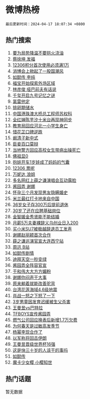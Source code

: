 # 微博热榜

`最后更新时间：2024-04-17 18:07:34 +0800`

## 热门搜索

1. [要为局势降温不要拱火浇油](https://m.weibo.cn/search?containerid=100103type%3D1%26t%3D10%26q%3D%23%E8%A6%81%E4%B8%BA%E5%B1%80%E5%8A%BF%E9%99%8D%E6%B8%A9%E4%B8%8D%E8%A6%81%E6%8B%B1%E7%81%AB%E6%B5%87%E6%B2%B9%23&stream_entry_id=51&isnewpage=1&extparam=seat%3D1%26q%3D%2523%25E8%25A6%2581%25E4%25B8%25BA%25E5%25B1%2580%25E5%258A%25BF%25E9%2599%258D%25E6%25B8%25A9%25E4%25B8%258D%25E8%25A6%2581%25E6%258B%25B1%25E7%2581%25AB%25E6%25B5%2587%25E6%25B2%25B9%2523%26c_type%3D51%26dgr%3D0%26cate%3D10103%26pos%3D0%26filter_type%3Drealtimehot%26stream_entry_id%3D51%26display_time%3D1713348453%26pre_seqid%3D171334845315501663838)
1. [蔡徐坤 发福](https://m.weibo.cn/search?containerid=100103type%3D1%26t%3D10%26q%3D%E8%94%A1%E5%BE%90%E5%9D%A4+%E5%8F%91%E7%A6%8F&stream_entry_id=31&isnewpage=1&extparam=seat%3D1%26q%3D%25E8%2594%25A1%25E5%25BE%2590%25E5%259D%25A4%2520%25E5%258F%2591%25E7%25A6%258F%26c_type%3D31%26band_rank%3D1%26cate%3D5001%26flag%3D1%26filter_type%3Drealtimehot%26stream_entry_id%3D31%26pos%3D0%26realpos%3D1%26dgr%3D0%26lcate%3D5001%26display_time%3D1713348453%26pre_seqid%3D171334845315501663838)
1. [12306积分首次使用必须满1万](https://m.weibo.cn/search?containerid=100103type%3D1%26t%3D10%26q%3D%2312306%E7%A7%AF%E5%88%86%E9%A6%96%E6%AC%A1%E4%BD%BF%E7%94%A8%E5%BF%85%E9%A1%BB%E6%BB%A11%E4%B8%87%23&stream_entry_id=31&isnewpage=1&extparam=seat%3D1%26q%3D%252312306%25E7%25A7%25AF%25E5%2588%2586%25E9%25A6%2596%25E6%25AC%25A1%25E4%25BD%25BF%25E7%2594%25A8%25E5%25BF%2585%25E9%25A1%25BB%25E6%25BB%25A11%25E4%25B8%2587%2523%26c_type%3D31%26band_rank%3D2%26cate%3D5001%26flag%3D2%26filter_type%3Drealtimehot%26stream_entry_id%3D31%26pos%3D1%26realpos%3D2%26dgr%3D0%26lcate%3D5001%26display_time%3D1713348453%26pre_seqid%3D171334845315501663838)
1. [消博会上掀起了一股国潮风](https://m.weibo.cn/search?containerid=100103type%3D1%26t%3D10%26q%3D%23%E6%B6%88%E5%8D%9A%E4%BC%9A%E4%B8%8A%E6%8E%80%E8%B5%B7%E4%BA%86%E4%B8%80%E8%82%A1%E5%9B%BD%E6%BD%AE%E9%A3%8E%23&stream_entry_id=31&isnewpage=1&extparam=seat%3D1%26q%3D%2523%25E6%25B6%2588%25E5%258D%259A%25E4%25BC%259A%25E4%25B8%258A%25E6%258E%2580%25E8%25B5%25B7%25E4%25BA%2586%25E4%25B8%2580%25E8%2582%25A1%25E5%259B%25BD%25E6%25BD%25AE%25E9%25A3%258E%2523%26c_type%3D31%26band_rank%3D3%26cate%3D5001%26flag%3D1%26filter_type%3Drealtimehot%26stream_entry_id%3D31%26pos%3D2%26realpos%3D3%26dgr%3D0%26lcate%3D5001%26display_time%3D1713348453%26pre_seqid%3D171334845315501663838)
1. [如懿传 李纯](https://m.weibo.cn/search?containerid=100103type%3D1%26t%3D10%26q%3D%E5%A6%82%E6%87%BF%E4%BC%A0+%E6%9D%8E%E7%BA%AF&stream_entry_id=31&isnewpage=1&extparam=seat%3D1%26q%3D%25E5%25A6%2582%25E6%2587%25BF%25E4%25BC%25A0%2520%25E6%259D%258E%25E7%25BA%25AF%26c_type%3D31%26band_rank%3D4%26cate%3D5001%26flag%3D2%26filter_type%3Drealtimehot%26stream_entry_id%3D31%26pos%3D3%26realpos%3D4%26dgr%3D0%26lcate%3D5001%26display_time%3D1713348453%26pre_seqid%3D171334845315501663838)
1. [福宝开始探索外场区域](https://m.weibo.cn/search?containerid=100103type%3D1%26t%3D10%26q%3D%23%E7%A6%8F%E5%AE%9D%E5%BC%80%E5%A7%8B%E6%8E%A2%E7%B4%A2%E5%A4%96%E5%9C%BA%E5%8C%BA%E5%9F%9F%23&stream_entry_id=31&isnewpage=1&extparam=seat%3D1%26q%3D%2523%25E7%25A6%258F%25E5%25AE%259D%25E5%25BC%2580%25E5%25A7%258B%25E6%258E%25A2%25E7%25B4%25A2%25E5%25A4%2596%25E5%259C%25BA%25E5%258C%25BA%25E5%259F%259F%2523%26c_type%3D31%26band_rank%3D5%26cate%3D5001%26flag%3D1%26filter_type%3Drealtimehot%26stream_entry_id%3D31%26pos%3D4%26realpos%3D5%26dgr%3D0%26lcate%3D5001%26display_time%3D1713348453%26pre_seqid%3D171334845315501663838)
1. [林彦俊 哑巴前夫有话说](https://m.weibo.cn/search?containerid=100103type%3D1%26t%3D10%26q%3D%E6%9E%97%E5%BD%A6%E4%BF%8A+%E5%93%91%E5%B7%B4%E5%89%8D%E5%A4%AB%E6%9C%89%E8%AF%9D%E8%AF%B4&stream_entry_id=31&isnewpage=1&extparam=seat%3D1%26q%3D%25E6%259E%2597%25E5%25BD%25A6%25E4%25BF%258A%2520%25E5%2593%2591%25E5%25B7%25B4%25E5%2589%258D%25E5%25A4%25AB%25E6%259C%2589%25E8%25AF%259D%25E8%25AF%25B4%26c_type%3D31%26band_rank%3D6%26cate%3D5001%26flag%3D1%26filter_type%3Drealtimehot%26stream_entry_id%3D31%26pos%3D5%26realpos%3D6%26dgr%3D0%26lcate%3D5001%26display_time%3D1713348453%26pre_seqid%3D171334845315501663838)
1. [千玺开启九号记忆之谜](https://m.weibo.cn/search?containerid=100103type%3D1%26t%3D10%26q%3D%23%E5%8D%83%E7%8E%BA%E5%BC%80%E5%90%AF%E4%B9%9D%E5%8F%B7%E8%AE%B0%E5%BF%86%E4%B9%8B%E8%B0%9C%23&stream_entry_id=31&isnewpage=1&extparam=seat%3D1%26q%3D%2523%25E5%258D%2583%25E7%258E%25BA%25E5%25BC%2580%25E5%2590%25AF%25E4%25B9%259D%25E5%258F%25B7%25E8%25AE%25B0%25E5%25BF%2586%25E4%25B9%258B%25E8%25B0%259C%2523%26c_type%3D31%26band_rank%3D7%26adid%3D231219%26cate%3D5001%26is_ad_pos%3D1%26filter_type%3Drealtimehot%26stream_entry_id%3D31%26pos%3D6%26dgr%3D0%26lcate%3D5001%26topic_ad%3D1%26display_time%3D1713348453%26pre_seqid%3D171334845315501663838)
1. [氯雷他定](https://m.weibo.cn/search?containerid=100103type%3D1%26t%3D10%26q%3D%E6%B0%AF%E9%9B%B7%E4%BB%96%E5%AE%9A&stream_entry_id=31&isnewpage=1&extparam=seat%3D1%26q%3D%25E6%25B0%25AF%25E9%259B%25B7%25E4%25BB%2596%25E5%25AE%259A%26c_type%3D31%26band_rank%3D7%26cate%3D5001%26flag%3D2%26filter_type%3Drealtimehot%26stream_entry_id%3D31%26pos%3D7%26realpos%3D7%26dgr%3D0%26lcate%3D5001%26display_time%3D1713348453%26pre_seqid%3D171334845315501663838)
1. [排卵期储水](https://m.weibo.cn/search?containerid=100103type%3D1%26t%3D10%26q%3D%E6%8E%92%E5%8D%B5%E6%9C%9F%E5%82%A8%E6%B0%B4&stream_entry_id=31&isnewpage=1&extparam=seat%3D1%26q%3D%25E6%258E%2592%25E5%258D%25B5%25E6%259C%259F%25E5%2582%25A8%25E6%25B0%25B4%26c_type%3D31%26band_rank%3D8%26cate%3D5001%26flag%3D2%26filter_type%3Drealtimehot%26stream_entry_id%3D31%26pos%3D8%26realpos%3D8%26dgr%3D0%26lcate%3D5001%26display_time%3D1713348453%26pre_seqid%3D171334845315501663838)
1. [中国港珠澳大桥总工程师苏权科](https://m.weibo.cn/search?containerid=100103type%3D1%26t%3D10%26q%3D%23%E4%B8%AD%E5%9B%BD%E6%B8%AF%E7%8F%A0%E6%BE%B3%E5%A4%A7%E6%A1%A5%E6%80%BB%E5%B7%A5%E7%A8%8B%E5%B8%88%E8%8B%8F%E6%9D%83%E7%A7%91%23&stream_entry_id=31&isnewpage=1&extparam=seat%3D1%26q%3D%2523%25E4%25B8%25AD%25E5%259B%25BD%25E6%25B8%25AF%25E7%258F%25A0%25E6%25BE%25B3%25E5%25A4%25A7%25E6%25A1%25A5%25E6%2580%25BB%25E5%25B7%25A5%25E7%25A8%258B%25E5%25B8%2588%25E8%258B%258F%25E6%259D%2583%25E7%25A7%2591%2523%26c_type%3D31%26band_rank%3D9%26cate%3D5001%26flag%3D32768%26filter_type%3Drealtimehot%26stream_entry_id%3D31%26pos%3D9%26realpos%3D9%26dgr%3D0%26lcate%3D5001%26display_time%3D1713348453%26pre_seqid%3D171334845315501663838)
1. [全红婵陈芋汐十米台再现神同步](https://m.weibo.cn/search?containerid=100103type%3D1%26t%3D10%26q%3D%23%E5%85%A8%E7%BA%A2%E5%A9%B5%E9%99%88%E8%8A%8B%E6%B1%90%E5%8D%81%E7%B1%B3%E5%8F%B0%E5%86%8D%E7%8E%B0%E7%A5%9E%E5%90%8C%E6%AD%A5%23&stream_entry_id=31&isnewpage=1&extparam=seat%3D1%26q%3D%2523%25E5%2585%25A8%25E7%25BA%25A2%25E5%25A9%25B5%25E9%2599%2588%25E8%258A%258B%25E6%25B1%2590%25E5%258D%2581%25E7%25B1%25B3%25E5%258F%25B0%25E5%2586%258D%25E7%258E%25B0%25E7%25A5%259E%25E5%2590%258C%25E6%25AD%25A5%2523%26c_type%3D31%26band_rank%3D10%26cate%3D5001%26flag%3D32768%26filter_type%3Drealtimehot%26stream_entry_id%3D31%26pos%3D10%26realpos%3D10%26dgr%3D0%26lcate%3D5001%26display_time%3D1713348453%26pre_seqid%3D171334845315501663838)
1. [教育局回应河北一小学生身亡](https://m.weibo.cn/search?containerid=100103type%3D1%26t%3D10%26q%3D%23%E6%95%99%E8%82%B2%E5%B1%80%E5%9B%9E%E5%BA%94%E6%B2%B3%E5%8C%97%E4%B8%80%E5%B0%8F%E5%AD%A6%E7%94%9F%E8%BA%AB%E4%BA%A1%23&stream_entry_id=31&isnewpage=1&extparam=seat%3D1%26q%3D%2523%25E6%2595%2599%25E8%2582%25B2%25E5%25B1%2580%25E5%259B%259E%25E5%25BA%2594%25E6%25B2%25B3%25E5%258C%2597%25E4%25B8%2580%25E5%25B0%258F%25E5%25AD%25A6%25E7%2594%259F%25E8%25BA%25AB%25E4%25BA%25A1%2523%26c_type%3D31%26band_rank%3D11%26cate%3D5001%26flag%3D1%26filter_type%3Drealtimehot%26stream_entry_id%3D31%26pos%3D11%26realpos%3D11%26dgr%3D0%26lcate%3D5001%26display_time%3D1713348453%26pre_seqid%3D171334845315501663838)
1. [惜花芷口碑逆跌](https://m.weibo.cn/search?containerid=100103type%3D1%26t%3D10%26q%3D%23%E6%83%9C%E8%8A%B1%E8%8A%B7%E5%8F%A3%E7%A2%91%E9%80%86%E8%B7%8C%23&stream_entry_id=31&isnewpage=1&extparam=seat%3D1%26q%3D%2523%25E6%2583%259C%25E8%258A%25B1%25E8%258A%25B7%25E5%258F%25A3%25E7%25A2%2591%25E9%2580%2586%25E8%25B7%258C%2523%26c_type%3D31%26band_rank%3D12%26cate%3D5001%26flag%3D1%26filter_type%3Drealtimehot%26stream_entry_id%3D31%26pos%3D12%26realpos%3D12%26dgr%3D0%26lcate%3D5001%26display_time%3D1713348453%26pre_seqid%3D171334845315501663838)
1. [阚清子新中式](https://m.weibo.cn/search?containerid=100103type%3D1%26t%3D10%26q%3D%23%E9%98%9A%E6%B8%85%E5%AD%90%E6%96%B0%E4%B8%AD%E5%BC%8F%23&stream_entry_id=31&isnewpage=1&extparam=seat%3D1%26q%3D%2523%25E9%2598%259A%25E6%25B8%2585%25E5%25AD%2590%25E6%2596%25B0%25E4%25B8%25AD%25E5%25BC%258F%2523%26c_type%3D31%26band_rank%3D13%26cate%3D5001%26flag%3D1%26filter_type%3Drealtimehot%26stream_entry_id%3D31%26pos%3D13%26realpos%3D13%26dgr%3D0%26lcate%3D5001%26display_time%3D1713348453%26pre_seqid%3D171334845315501663838)
1. [臣妾百口莫辩](https://m.weibo.cn/search?containerid=100103type%3D1%26t%3D10%26q%3D%E8%87%A3%E5%A6%BE%E7%99%BE%E5%8F%A3%E8%8E%AB%E8%BE%A9&stream_entry_id=31&isnewpage=1&extparam=seat%3D1%26q%3D%25E8%2587%25A3%25E5%25A6%25BE%25E7%2599%25BE%25E5%258F%25A3%25E8%258E%25AB%25E8%25BE%25A9%26c_type%3D31%26band_rank%3D14%26cate%3D5001%26flag%3D1%26filter_type%3Drealtimehot%26stream_entry_id%3D31%26pos%3D14%26realpos%3D14%26dgr%3D0%26lcate%3D5001%26display_time%3D1713348453%26pre_seqid%3D171334845315501663838)
1. [当地警方回应高校女生带病出操死亡](https://m.weibo.cn/search?containerid=100103type%3D1%26t%3D10%26q%3D%23%E5%BD%93%E5%9C%B0%E8%AD%A6%E6%96%B9%E5%9B%9E%E5%BA%94%E9%AB%98%E6%A0%A1%E5%A5%B3%E7%94%9F%E5%B8%A6%E7%97%85%E5%87%BA%E6%93%8D%E6%AD%BB%E4%BA%A1%23&stream_entry_id=31&isnewpage=1&extparam=seat%3D1%26q%3D%2523%25E5%25BD%2593%25E5%259C%25B0%25E8%25AD%25A6%25E6%2596%25B9%25E5%259B%259E%25E5%25BA%2594%25E9%25AB%2598%25E6%25A0%25A1%25E5%25A5%25B3%25E7%2594%259F%25E5%25B8%25A6%25E7%2597%2585%25E5%2587%25BA%25E6%2593%258D%25E6%25AD%25BB%25E4%25BA%25A1%2523%26c_type%3D31%26band_rank%3D15%26cate%3D5001%26flag%3D0%26filter_type%3Drealtimehot%26stream_entry_id%3D31%26pos%3D15%26realpos%3D15%26dgr%3D0%26lcate%3D5001%26display_time%3D1713348453%26pre_seqid%3D171334845315501663838)
1. [佛祖显0](https://m.weibo.cn/search?containerid=100103type%3D1%26t%3D10%26q%3D%23%E4%BD%9B%E7%A5%96%E6%98%BE0%23&stream_entry_id=31&isnewpage=1&extparam=seat%3D1%26q%3D%2523%25E4%25BD%259B%25E7%25A5%2596%25E6%2598%25BE0%2523%26c_type%3D31%26band_rank%3D16%26cate%3D5001%26flag%3D0%26filter_type%3Drealtimehot%26stream_entry_id%3D31%26pos%3D16%26realpos%3D16%26dgr%3D0%26lcate%3D5001%26display_time%3D1713348453%26pre_seqid%3D171334845315501663838)
1. [抱娃开车1岁娃成了妈妈的气囊](https://m.weibo.cn/search?containerid=100103type%3D1%26t%3D10%26q%3D%23%E6%8A%B1%E5%A8%83%E5%BC%80%E8%BD%A61%E5%B2%81%E5%A8%83%E6%88%90%E4%BA%86%E5%A6%88%E5%A6%88%E7%9A%84%E6%B0%94%E5%9B%8A%23&stream_entry_id=31&isnewpage=1&extparam=seat%3D1%26q%3D%2523%25E6%258A%25B1%25E5%25A8%2583%25E5%25BC%2580%25E8%25BD%25A61%25E5%25B2%2581%25E5%25A8%2583%25E6%2588%2590%25E4%25BA%2586%25E5%25A6%2588%25E5%25A6%2588%25E7%259A%2584%25E6%25B0%2594%25E5%259B%258A%2523%26c_type%3D31%26band_rank%3D17%26cate%3D5001%26flag%3D0%26filter_type%3Drealtimehot%26stream_entry_id%3D31%26pos%3D17%26realpos%3D17%26dgr%3D0%26lcate%3D5001%26display_time%3D1713348453%26pre_seqid%3D171334845315501663838)
1. [12306 票呢](https://m.weibo.cn/search?containerid=100103type%3D1%26t%3D10%26q%3D12306+%E7%A5%A8%E5%91%A2&stream_entry_id=31&isnewpage=1&extparam=seat%3D1%26q%3D12306%2520%25E7%25A5%25A8%25E5%2591%25A2%26c_type%3D31%26band_rank%3D18%26cate%3D5001%26flag%3D0%26filter_type%3Drealtimehot%26stream_entry_id%3D31%26pos%3D18%26realpos%3D18%26dgr%3D0%26lcate%3D5001%26display_time%3D1713348453%26pre_seqid%3D171334845315501663838)
1. [万妮达 浪姐](https://m.weibo.cn/search?containerid=100103type%3D1%26t%3D10%26q%3D%E4%B8%87%E5%A6%AE%E8%BE%BE+%E6%B5%AA%E5%A7%90&stream_entry_id=31&isnewpage=1&extparam=seat%3D1%26q%3D%25E4%25B8%2587%25E5%25A6%25AE%25E8%25BE%25BE%2520%25E6%25B5%25AA%25E5%25A7%2590%26c_type%3D31%26band_rank%3D19%26cate%3D5001%26flag%3D1%26filter_type%3Drealtimehot%26stream_entry_id%3D31%26pos%3D19%26realpos%3D19%26dgr%3D0%26lcate%3D5001%26display_time%3D1713348453%26pre_seqid%3D171334845315501663838)
1. [多名网红上薛之谦演唱会互动露脸](https://m.weibo.cn/search?containerid=100103type%3D1%26t%3D10%26q%3D%23%E5%A4%9A%E5%90%8D%E7%BD%91%E7%BA%A2%E4%B8%8A%E8%96%9B%E4%B9%8B%E8%B0%A6%E6%BC%94%E5%94%B1%E4%BC%9A%E4%BA%92%E5%8A%A8%E9%9C%B2%E8%84%B8%23&stream_entry_id=31&isnewpage=1&extparam=seat%3D1%26q%3D%2523%25E5%25A4%259A%25E5%2590%258D%25E7%25BD%2591%25E7%25BA%25A2%25E4%25B8%258A%25E8%2596%259B%25E4%25B9%258B%25E8%25B0%25A6%25E6%25BC%2594%25E5%2594%25B1%25E4%25BC%259A%25E4%25BA%2592%25E5%258A%25A8%25E9%259C%25B2%25E8%2584%25B8%2523%26c_type%3D31%26band_rank%3D20%26cate%3D5001%26flag%3D0%26filter_type%3Drealtimehot%26stream_entry_id%3D31%26pos%3D20%26realpos%3D20%26dgr%3D0%26lcate%3D5001%26display_time%3D1713348453%26pre_seqid%3D171334845315501663838)
1. [酱园弄 谢娜](https://m.weibo.cn/search?containerid=100103type%3D1%26t%3D10%26q%3D%E9%85%B1%E5%9B%AD%E5%BC%84+%E8%B0%A2%E5%A8%9C&stream_entry_id=31&isnewpage=1&extparam=seat%3D1%26q%3D%25E9%2585%25B1%25E5%259B%25AD%25E5%25BC%2584%2520%25E8%25B0%25A2%25E5%25A8%259C%26c_type%3D31%26band_rank%3D21%26cate%3D5001%26flag%3D2%26filter_type%3Drealtimehot%26stream_entry_id%3D31%26pos%3D21%26realpos%3D21%26dgr%3D0%26lcate%3D5001%26display_time%3D1713348453%26pre_seqid%3D171334845315501663838)
1. [怀孕三个月发现男友隐瞒婚史](https://m.weibo.cn/search?containerid=100103type%3D1%26t%3D10%26q%3D%23%E6%80%80%E5%AD%95%E4%B8%89%E4%B8%AA%E6%9C%88%E5%8F%91%E7%8E%B0%E7%94%B7%E5%8F%8B%E9%9A%90%E7%9E%92%E5%A9%9A%E5%8F%B2%23&stream_entry_id=31&isnewpage=1&extparam=seat%3D1%26q%3D%2523%25E6%2580%2580%25E5%25AD%2595%25E4%25B8%2589%25E4%25B8%25AA%25E6%259C%2588%25E5%258F%2591%25E7%258E%25B0%25E7%2594%25B7%25E5%258F%258B%25E9%259A%2590%25E7%259E%2592%25E5%25A9%259A%25E5%258F%25B2%2523%26c_type%3D31%26band_rank%3D22%26cate%3D5001%26flag%3D0%26filter_type%3Drealtimehot%26stream_entry_id%3D31%26pos%3D22%26realpos%3D22%26dgr%3D0%26lcate%3D5001%26display_time%3D1713348453%26pre_seqid%3D171334845315501663838)
1. [米兰最红打卡地来自中国](https://m.weibo.cn/search?containerid=100103type%3D1%26t%3D10%26q%3D%23%E7%B1%B3%E5%85%B0%E6%9C%80%E7%BA%A2%E6%89%93%E5%8D%A1%E5%9C%B0%E6%9D%A5%E8%87%AA%E4%B8%AD%E5%9B%BD%23&stream_entry_id=31&isnewpage=1&extparam=seat%3D1%26q%3D%2523%25E7%25B1%25B3%25E5%2585%25B0%25E6%259C%2580%25E7%25BA%25A2%25E6%2589%2593%25E5%258D%25A1%25E5%259C%25B0%25E6%259D%25A5%25E8%2587%25AA%25E4%25B8%25AD%25E5%259B%25BD%2523%26c_type%3D31%26band_rank%3D23%26adid%3D231086%26cate%3D5001%26flag%3D0%26filter_type%3Drealtimehot%26stream_entry_id%3D31%26pos%3D23%26realpos%3D23%26dgr%3D0%26lcate%3D5001%26display_time%3D1713348453%26pre_seqid%3D171334845315501663838)
1. [36岁女子存300万后提前退休](https://m.weibo.cn/search?containerid=100103type%3D1%26t%3D10%26q%3D%2336%E5%B2%81%E5%A5%B3%E5%AD%90%E5%AD%98300%E4%B8%87%E5%90%8E%E6%8F%90%E5%89%8D%E9%80%80%E4%BC%91%23&stream_entry_id=31&isnewpage=1&extparam=seat%3D1%26q%3D%252336%25E5%25B2%2581%25E5%25A5%25B3%25E5%25AD%2590%25E5%25AD%2598300%25E4%25B8%2587%25E5%2590%258E%25E6%258F%2590%25E5%2589%258D%25E9%2580%2580%25E4%25BC%2591%2523%26c_type%3D31%26band_rank%3D24%26cate%3D5001%26flag%3D0%26filter_type%3Drealtimehot%26stream_entry_id%3D31%26pos%3D24%26realpos%3D24%26dgr%3D0%26lcate%3D5001%26display_time%3D1713348453%26pre_seqid%3D171334845315501663838)
1. [30岁了还在应聘基础岗位](https://m.weibo.cn/search?containerid=100103type%3D1%26t%3D10%26q%3D%2330%E5%B2%81%E4%BA%86%E8%BF%98%E5%9C%A8%E5%BA%94%E8%81%98%E5%9F%BA%E7%A1%80%E5%B2%97%E4%BD%8D%23&stream_entry_id=31&isnewpage=1&extparam=seat%3D1%26q%3D%252330%25E5%25B2%2581%25E4%25BA%2586%25E8%25BF%2598%25E5%259C%25A8%25E5%25BA%2594%25E8%2581%2598%25E5%259F%25BA%25E7%25A1%2580%25E5%25B2%2597%25E4%25BD%258D%2523%26c_type%3D31%26band_rank%3D25%26cate%3D5001%26flag%3D0%26filter_type%3Drealtimehot%26stream_entry_id%3D31%26pos%3D25%26realpos%3D25%26dgr%3D0%26lcate%3D5001%26display_time%3D1713348453%26pre_seqid%3D171334845315501663838)
1. [金智媛金秀贤能不能结婚](https://m.weibo.cn/search?containerid=100103type%3D1%26t%3D10%26q%3D%E9%87%91%E6%99%BA%E5%AA%9B%E9%87%91%E7%A7%80%E8%B4%A4%E8%83%BD%E4%B8%8D%E8%83%BD%E7%BB%93%E5%A9%9A&stream_entry_id=31&isnewpage=1&extparam=seat%3D1%26q%3D%25E9%2587%2591%25E6%2599%25BA%25E5%25AA%259B%25E9%2587%2591%25E7%25A7%2580%25E8%25B4%25A4%25E8%2583%25BD%25E4%25B8%258D%25E8%2583%25BD%25E7%25BB%2593%25E5%25A9%259A%26c_type%3D31%26band_rank%3D26%26cate%3D5001%26flag%3D1%26filter_type%3Drealtimehot%26stream_entry_id%3D31%26pos%3D26%26realpos%3D26%26dgr%3D0%26lcate%3D5001%26display_time%3D1713348453%26pre_seqid%3D171334845315501663838)
1. [月薪5万夫妻裸辞义乌创业日入200](https://m.weibo.cn/search?containerid=100103type%3D1%26t%3D10%26q%3D%23%E6%9C%88%E8%96%AA5%E4%B8%87%E5%A4%AB%E5%A6%BB%E8%A3%B8%E8%BE%9E%E4%B9%89%E4%B9%8C%E5%88%9B%E4%B8%9A%E6%97%A5%E5%85%A5200%23&stream_entry_id=31&isnewpage=1&extparam=seat%3D1%26q%3D%2523%25E6%259C%2588%25E8%2596%25AA5%25E4%25B8%2587%25E5%25A4%25AB%25E5%25A6%25BB%25E8%25A3%25B8%25E8%25BE%259E%25E4%25B9%2589%25E4%25B9%258C%25E5%2588%259B%25E4%25B8%259A%25E6%2597%25A5%25E5%2585%25A5200%2523%26c_type%3D31%26band_rank%3D27%26cate%3D5001%26flag%3D32768%26filter_type%3Drealtimehot%26stream_entry_id%3D31%26pos%3D27%26realpos%3D27%26dgr%3D0%26lcate%3D5001%26display_time%3D1713348453%26pre_seqid%3D171334845315501663838)
1. [买小米SU7被极越辞退员工发声](https://m.weibo.cn/search?containerid=100103type%3D1%26t%3D10%26q%3D%23%E4%B9%B0%E5%B0%8F%E7%B1%B3SU7%E8%A2%AB%E6%9E%81%E8%B6%8A%E8%BE%9E%E9%80%80%E5%91%98%E5%B7%A5%E5%8F%91%E5%A3%B0%23&stream_entry_id=31&isnewpage=1&extparam=seat%3D1%26q%3D%2523%25E4%25B9%25B0%25E5%25B0%258F%25E7%25B1%25B3SU7%25E8%25A2%25AB%25E6%259E%2581%25E8%25B6%258A%25E8%25BE%259E%25E9%2580%2580%25E5%2591%2598%25E5%25B7%25A5%25E5%258F%2591%25E5%25A3%25B0%2523%26c_type%3D31%26band_rank%3D28%26cate%3D5001%26flag%3D0%26filter_type%3Drealtimehot%26stream_entry_id%3D31%26pos%3D28%26realpos%3D28%26dgr%3D0%26lcate%3D5001%26display_time%3D1713348453%26pre_seqid%3D171334845315501663838)
1. [谢娜赵丽颖首次合作](https://m.weibo.cn/search?containerid=100103type%3D1%26t%3D10%26q%3D%23%E8%B0%A2%E5%A8%9C%E8%B5%B5%E4%B8%BD%E9%A2%96%E9%A6%96%E6%AC%A1%E5%90%88%E4%BD%9C%23&stream_entry_id=31&isnewpage=1&extparam=seat%3D1%26q%3D%2523%25E8%25B0%25A2%25E5%25A8%259C%25E8%25B5%25B5%25E4%25B8%25BD%25E9%25A2%2596%25E9%25A6%2596%25E6%25AC%25A1%25E5%2590%2588%25E4%25BD%259C%2523%26c_type%3D31%26band_rank%3D29%26cate%3D5001%26flag%3D0%26filter_type%3Drealtimehot%26stream_entry_id%3D31%26pos%3D29%26realpos%3D29%26dgr%3D0%26lcate%3D5001%26display_time%3D1713348453%26pre_seqid%3D171334845315501663838)
1. [薛之谦巡演官宣大连西宁站](https://m.weibo.cn/search?containerid=100103type%3D1%26t%3D10%26q%3D%23%E8%96%9B%E4%B9%8B%E8%B0%A6%E5%B7%A1%E6%BC%94%E5%AE%98%E5%AE%A3%E5%A4%A7%E8%BF%9E%E8%A5%BF%E5%AE%81%E7%AB%99%23&stream_entry_id=31&isnewpage=1&extparam=seat%3D1%26q%3D%2523%25E8%2596%259B%25E4%25B9%258B%25E8%25B0%25A6%25E5%25B7%25A1%25E6%25BC%2594%25E5%25AE%2598%25E5%25AE%25A3%25E5%25A4%25A7%25E8%25BF%259E%25E8%25A5%25BF%25E5%25AE%2581%25E7%25AB%2599%2523%26c_type%3D31%26band_rank%3D30%26cate%3D5001%26flag%3D1%26filter_type%3Drealtimehot%26stream_entry_id%3D31%26pos%3D30%26realpos%3D30%26dgr%3D0%26lcate%3D5001%26display_time%3D1713348453%26pre_seqid%3D171334845315501663838)
1. [周迅 B站](https://m.weibo.cn/search?containerid=100103type%3D1%26t%3D10%26q%3D%E5%91%A8%E8%BF%85+B%E7%AB%99&stream_entry_id=31&isnewpage=1&extparam=seat%3D1%26q%3D%25E5%2591%25A8%25E8%25BF%2585%2520B%25E7%25AB%2599%26c_type%3D31%26band_rank%3D31%26cate%3D5001%26flag%3D0%26filter_type%3Drealtimehot%26stream_entry_id%3D31%26pos%3D31%26realpos%3D31%26dgr%3D0%26lcate%3D5001%26display_time%3D1713348453%26pre_seqid%3D171334845315501663838)
1. [如懿传剧情](https://m.weibo.cn/search?containerid=100103type%3D1%26t%3D10%26q%3D%E5%A6%82%E6%87%BF%E4%BC%A0%E5%89%A7%E6%83%85&stream_entry_id=31&isnewpage=1&extparam=seat%3D1%26q%3D%25E5%25A6%2582%25E6%2587%25BF%25E4%25BC%25A0%25E5%2589%25A7%25E6%2583%2585%26c_type%3D31%26band_rank%3D32%26cate%3D5001%26flag%3D1%26filter_type%3Drealtimehot%26stream_entry_id%3D31%26pos%3D32%26realpos%3D32%26dgr%3D0%26lcate%3D5001%26display_time%3D1713348453%26pre_seqid%3D171334845315501663838)
1. [迪拜天空一秒变绿](https://m.weibo.cn/search?containerid=100103type%3D1%26t%3D10%26q%3D%23%E8%BF%AA%E6%8B%9C%E5%A4%A9%E7%A9%BA%E4%B8%80%E7%A7%92%E5%8F%98%E7%BB%BF%23&stream_entry_id=31&isnewpage=1&extparam=seat%3D1%26q%3D%2523%25E8%25BF%25AA%25E6%258B%259C%25E5%25A4%25A9%25E7%25A9%25BA%25E4%25B8%2580%25E7%25A7%2592%25E5%258F%2598%25E7%25BB%25BF%2523%26c_type%3D31%26band_rank%3D33%26cate%3D5001%26flag%3D1%26filter_type%3Drealtimehot%26stream_entry_id%3D31%26pos%3D33%26realpos%3D33%26dgr%3D0%26lcate%3D5001%26display_time%3D1713348453%26pre_seqid%3D171334845315501663838)
1. [酱园弄全阵容官宣](https://m.weibo.cn/search?containerid=100103type%3D1%26t%3D10%26q%3D%23%E9%85%B1%E5%9B%AD%E5%BC%84%E5%85%A8%E9%98%B5%E5%AE%B9%E5%AE%98%E5%AE%A3%23&stream_entry_id=31&isnewpage=1&extparam=seat%3D1%26q%3D%2523%25E9%2585%25B1%25E5%259B%25AD%25E5%25BC%2584%25E5%2585%25A8%25E9%2598%25B5%25E5%25AE%25B9%25E5%25AE%2598%25E5%25AE%25A3%2523%26c_type%3D31%26band_rank%3D34%26cate%3D5001%26flag%3D0%26filter_type%3Drealtimehot%26stream_entry_id%3D31%26pos%3D34%26realpos%3D34%26dgr%3D0%26lcate%3D5001%26display_time%3D1713348453%26pre_seqid%3D171334845315501663838)
1. [于和伟大大方方媚粉](https://m.weibo.cn/search?containerid=100103type%3D1%26t%3D10%26q%3D%E4%BA%8E%E5%92%8C%E4%BC%9F%E5%A4%A7%E5%A4%A7%E6%96%B9%E6%96%B9%E5%AA%9A%E7%B2%89&stream_entry_id=31&isnewpage=1&extparam=seat%3D1%26q%3D%25E4%25BA%258E%25E5%2592%258C%25E4%25BC%259F%25E5%25A4%25A7%25E5%25A4%25A7%25E6%2596%25B9%25E6%2596%25B9%25E5%25AA%259A%25E7%25B2%2589%26c_type%3D31%26band_rank%3D35%26cate%3D5001%26flag%3D1%26filter_type%3Drealtimehot%26stream_entry_id%3D31%26pos%3D35%26realpos%3D35%26dgr%3D0%26lcate%3D5001%26display_time%3D1713348453%26pre_seqid%3D171334845315501663838)
1. [谢娜你闷声干大事](https://m.weibo.cn/search?containerid=100103type%3D1%26t%3D10%26q%3D%23%E8%B0%A2%E5%A8%9C%E4%BD%A0%E9%97%B7%E5%A3%B0%E5%B9%B2%E5%A4%A7%E4%BA%8B%23&stream_entry_id=31&isnewpage=1&extparam=seat%3D1%26q%3D%2523%25E8%25B0%25A2%25E5%25A8%259C%25E4%25BD%25A0%25E9%2597%25B7%25E5%25A3%25B0%25E5%25B9%25B2%25E5%25A4%25A7%25E4%25BA%258B%2523%26c_type%3D31%26band_rank%3D36%26cate%3D5001%26flag%3D0%26filter_type%3Drealtimehot%26stream_entry_id%3D31%26pos%3D36%26realpos%3D36%26dgr%3D0%26lcate%3D5001%26display_time%3D1713348453%26pre_seqid%3D171334845315501663838)
1. [原来躺着就能改善驼背](https://m.weibo.cn/search?containerid=100103type%3D1%26t%3D10%26q%3D%23%E5%8E%9F%E6%9D%A5%E8%BA%BA%E7%9D%80%E5%B0%B1%E8%83%BD%E6%94%B9%E5%96%84%E9%A9%BC%E8%83%8C%23&stream_entry_id=31&isnewpage=1&extparam=seat%3D1%26q%3D%2523%25E5%258E%259F%25E6%259D%25A5%25E8%25BA%25BA%25E7%259D%2580%25E5%25B0%25B1%25E8%2583%25BD%25E6%2594%25B9%25E5%2596%2584%25E9%25A9%25BC%25E8%2583%258C%2523%26c_type%3D31%26band_rank%3D37%26cate%3D5001%26flag%3D1%26filter_type%3Drealtimehot%26stream_entry_id%3D31%26pos%3D37%26realpos%3D37%26dgr%3D0%26lcate%3D5001%26display_time%3D1713348453%26pre_seqid%3D171334845315501663838)
1. [台湾花莲海域4.6级地震](https://m.weibo.cn/search?containerid=100103type%3D1%26t%3D10%26q%3D%E5%8F%B0%E6%B9%BE%E8%8A%B1%E8%8E%B2%E6%B5%B7%E5%9F%9F4.6%E7%BA%A7%E5%9C%B0%E9%9C%87&stream_entry_id=31&isnewpage=1&extparam=seat%3D1%26q%3D%25E5%258F%25B0%25E6%25B9%25BE%25E8%258A%25B1%25E8%258E%25B2%25E6%25B5%25B7%25E5%259F%259F4.6%25E7%25BA%25A7%25E5%259C%25B0%25E9%259C%2587%26c_type%3D31%26band_rank%3D38%26cate%3D5001%26flag%3D1%26filter_type%3Drealtimehot%26stream_entry_id%3D31%26pos%3D38%26realpos%3D38%26dgr%3D0%26lcate%3D5001%26display_time%3D1713348453%26pre_seqid%3D171334845315501663838)
1. [肖战一怒之下怒了一下](https://m.weibo.cn/search?containerid=100103type%3D1%26t%3D10%26q%3D%23%E8%82%96%E6%88%98%E4%B8%80%E6%80%92%E4%B9%8B%E4%B8%8B%E6%80%92%E4%BA%86%E4%B8%80%E4%B8%8B%23&stream_entry_id=31&isnewpage=1&extparam=seat%3D1%26q%3D%2523%25E8%2582%2596%25E6%2588%2598%25E4%25B8%2580%25E6%2580%2592%25E4%25B9%258B%25E4%25B8%258B%25E6%2580%2592%25E4%25BA%2586%25E4%25B8%2580%25E4%25B8%258B%2523%26c_type%3D31%26band_rank%3D39%26cate%3D5001%26flag%3D0%26filter_type%3Drealtimehot%26stream_entry_id%3D31%26pos%3D39%26realpos%3D39%26dgr%3D0%26lcate%3D5001%26display_time%3D1713348453%26pre_seqid%3D171334845315501663838)
1. [3岁男童因发育迟缓被生父杀害](https://m.weibo.cn/search?containerid=100103type%3D1%26t%3D10%26q%3D%233%E5%B2%81%E7%94%B7%E7%AB%A5%E5%9B%A0%E5%8F%91%E8%82%B2%E8%BF%9F%E7%BC%93%E8%A2%AB%E7%94%9F%E7%88%B6%E6%9D%80%E5%AE%B3%23&stream_entry_id=31&isnewpage=1&extparam=seat%3D1%26q%3D%25233%25E5%25B2%2581%25E7%2594%25B7%25E7%25AB%25A5%25E5%259B%25A0%25E5%258F%2591%25E8%2582%25B2%25E8%25BF%259F%25E7%25BC%2593%25E8%25A2%25AB%25E7%2594%259F%25E7%2588%25B6%25E6%259D%2580%25E5%25AE%25B3%2523%26c_type%3D31%26band_rank%3D40%26cate%3D5001%26flag%3D1%26filter_type%3Drealtimehot%26stream_entry_id%3D31%26pos%3D40%26realpos%3D40%26dgr%3D0%26lcate%3D5001%26display_time%3D1713348453%26pre_seqid%3D171334845315501663838)
1. [王曼昱vs巴特拉](https://m.weibo.cn/search?containerid=100103type%3D1%26t%3D10%26q%3D%E7%8E%8B%E6%9B%BC%E6%98%B1vs%E5%B7%B4%E7%89%B9%E6%8B%89&stream_entry_id=31&isnewpage=1&extparam=seat%3D1%26q%3D%25E7%258E%258B%25E6%259B%25BC%25E6%2598%25B1vs%25E5%25B7%25B4%25E7%2589%25B9%25E6%258B%2589%26c_type%3D31%26band_rank%3D41%26cate%3D5001%26flag%3D1%26filter_type%3Drealtimehot%26stream_entry_id%3D31%26pos%3D41%26realpos%3D41%26dgr%3D0%26lcate%3D5001%26display_time%3D1713348453%26pre_seqid%3D171334845315501663838)
1. [TFBOYS宣传酱园弄](https://m.weibo.cn/search?containerid=100103type%3D1%26t%3D10%26q%3D%23TFBOYS%E5%AE%A3%E4%BC%A0%E9%85%B1%E5%9B%AD%E5%BC%84%23&stream_entry_id=31&isnewpage=1&extparam=seat%3D1%26q%3D%2523TFBOYS%25E5%25AE%25A3%25E4%25BC%25A0%25E9%2585%25B1%25E5%259B%25AD%25E5%25BC%2584%2523%26c_type%3D31%26band_rank%3D42%26cate%3D5001%26flag%3D0%26filter_type%3Drealtimehot%26stream_entry_id%3D31%26pos%3D42%26realpos%3D42%26dgr%3D0%26lcate%3D5001%26display_time%3D1713348453%26pre_seqid%3D171334845315501663838)
1. [燃气公司回应换表后新增1.7万欠费](https://m.weibo.cn/search?containerid=100103type%3D1%26t%3D10%26q%3D%23%E7%87%83%E6%B0%94%E5%85%AC%E5%8F%B8%E5%9B%9E%E5%BA%94%E6%8D%A2%E8%A1%A8%E5%90%8E%E6%96%B0%E5%A2%9E1.7%E4%B8%87%E6%AC%A0%E8%B4%B9%23&stream_entry_id=31&isnewpage=1&extparam=seat%3D1%26q%3D%2523%25E7%2587%2583%25E6%25B0%2594%25E5%2585%25AC%25E5%258F%25B8%25E5%259B%259E%25E5%25BA%2594%25E6%258D%25A2%25E8%25A1%25A8%25E5%2590%258E%25E6%2596%25B0%25E5%25A2%259E1.7%25E4%25B8%2587%25E6%25AC%25A0%25E8%25B4%25B9%2523%26c_type%3D31%26band_rank%3D43%26cate%3D5001%26flag%3D1%26filter_type%3Drealtimehot%26stream_entry_id%3D31%26pos%3D43%26realpos%3D43%26dgr%3D0%26lcate%3D5001%26display_time%3D1713348453%26pre_seqid%3D171334845315501663838)
1. [为何春天是过敏高发季节](https://m.weibo.cn/search?containerid=100103type%3D1%26t%3D10%26q%3D%23%E4%B8%BA%E4%BD%95%E6%98%A5%E5%A4%A9%E6%98%AF%E8%BF%87%E6%95%8F%E9%AB%98%E5%8F%91%E5%AD%A3%E8%8A%82%23&stream_entry_id=31&isnewpage=1&extparam=seat%3D1%26q%3D%2523%25E4%25B8%25BA%25E4%25BD%2595%25E6%2598%25A5%25E5%25A4%25A9%25E6%2598%25AF%25E8%25BF%2587%25E6%2595%258F%25E9%25AB%2598%25E5%258F%2591%25E5%25AD%25A3%25E8%258A%2582%2523%26c_type%3D31%26band_rank%3D44%26cate%3D5001%26flag%3D1%26filter_type%3Drealtimehot%26stream_entry_id%3D31%26pos%3D44%26realpos%3D44%26dgr%3D0%26lcate%3D5001%26display_time%3D1713348453%26pre_seqid%3D171334845315501663838)
1. [杨幂李现合作了](https://m.weibo.cn/search?containerid=100103type%3D1%26t%3D10%26q%3D%23%E6%9D%A8%E5%B9%82%E6%9D%8E%E7%8E%B0%E5%90%88%E4%BD%9C%E4%BA%86%23&stream_entry_id=31&isnewpage=1&extparam=seat%3D1%26q%3D%2523%25E6%259D%25A8%25E5%25B9%2582%25E6%259D%258E%25E7%258E%25B0%25E5%2590%2588%25E4%25BD%259C%25E4%25BA%2586%2523%26c_type%3D31%26band_rank%3D45%26cate%3D5001%26flag%3D0%26filter_type%3Drealtimehot%26stream_entry_id%3D31%26pos%3D45%26realpos%3D45%26dgr%3D0%26lcate%3D5001%26display_time%3D1713348453%26pre_seqid%3D171334845315501663838)
1. [以军称将回击伊朗](https://m.weibo.cn/search?containerid=100103type%3D1%26t%3D10%26q%3D%23%E4%BB%A5%E5%86%9B%E7%A7%B0%E5%B0%86%E5%9B%9E%E5%87%BB%E4%BC%8A%E6%9C%97%23&stream_entry_id=31&isnewpage=1&extparam=seat%3D1%26q%3D%2523%25E4%25BB%25A5%25E5%2586%259B%25E7%25A7%25B0%25E5%25B0%2586%25E5%259B%259E%25E5%2587%25BB%25E4%25BC%258A%25E6%259C%2597%2523%26c_type%3D31%26band_rank%3D46%26cate%3D5001%26flag%3D0%26filter_type%3Drealtimehot%26stream_entry_id%3D31%26pos%3D46%26realpos%3D46%26dgr%3D0%26lcate%3D5001%26display_time%3D1713348453%26pre_seqid%3D171334845315501663838)
1. [王曼昱晋级世界杯16强](https://m.weibo.cn/search?containerid=100103type%3D1%26t%3D10%26q%3D%23%E7%8E%8B%E6%9B%BC%E6%98%B1%E6%99%8B%E7%BA%A7%E4%B8%96%E7%95%8C%E6%9D%AF16%E5%BC%BA%23&stream_entry_id=31&isnewpage=1&extparam=seat%3D1%26q%3D%2523%25E7%258E%258B%25E6%259B%25BC%25E6%2598%25B1%25E6%2599%258B%25E7%25BA%25A7%25E4%25B8%2596%25E7%2595%258C%25E6%259D%25AF16%25E5%25BC%25BA%2523%26c_type%3D31%26band_rank%3D47%26cate%3D5001%26flag%3D1%26filter_type%3Drealtimehot%26stream_entry_id%3D31%26pos%3D47%26realpos%3D47%26dgr%3D0%26lcate%3D5001%26display_time%3D1713348453%26pre_seqid%3D171334845315501663838)
1. [这是快三十岁的人该干的事吗](https://m.weibo.cn/search?containerid=100103type%3D1%26t%3D10%26q%3D%23%E8%BF%99%E6%98%AF%E5%BF%AB%E4%B8%89%E5%8D%81%E5%B2%81%E7%9A%84%E4%BA%BA%E8%AF%A5%E5%B9%B2%E7%9A%84%E4%BA%8B%E5%90%97%23&stream_entry_id=31&isnewpage=1&extparam=seat%3D1%26q%3D%2523%25E8%25BF%2599%25E6%2598%25AF%25E5%25BF%25AB%25E4%25B8%2589%25E5%258D%2581%25E5%25B2%2581%25E7%259A%2584%25E4%25BA%25BA%25E8%25AF%25A5%25E5%25B9%25B2%25E7%259A%2584%25E4%25BA%258B%25E5%2590%2597%2523%26c_type%3D31%26band_rank%3D48%26cate%3D5001%26flag%3D1%26filter_type%3Drealtimehot%26stream_entry_id%3D31%26pos%3D48%26realpos%3D48%26dgr%3D0%26lcate%3D5001%26display_time%3D1713348453%26pre_seqid%3D171334845315501663838)
1. [如懿传](https://m.weibo.cn/search?containerid=100103type%3D1%26t%3D10%26q%3D%E5%A6%82%E6%87%BF%E4%BC%A0&stream_entry_id=31&isnewpage=1&extparam=seat%3D1%26q%3D%25E5%25A6%2582%25E6%2587%25BF%25E4%25BC%25A0%26c_type%3D31%26band_rank%3D49%26cate%3D5001%26flag%3D1%26filter_type%3Drealtimehot%26stream_entry_id%3D31%26pos%3D49%26realpos%3D49%26dgr%3D0%26lcate%3D5001%26display_time%3D1713348453%26pre_seqid%3D171334845315501663838)
1. [魔卡少女樱 小樱知世](https://m.weibo.cn/search?containerid=100103type%3D1%26t%3D10%26q%3D%E9%AD%94%E5%8D%A1%E5%B0%91%E5%A5%B3%E6%A8%B1+%E5%B0%8F%E6%A8%B1%E7%9F%A5%E4%B8%96&stream_entry_id=31&isnewpage=1&extparam=seat%3D1%26q%3D%25E9%25AD%2594%25E5%258D%25A1%25E5%25B0%2591%25E5%25A5%25B3%25E6%25A8%25B1%2520%25E5%25B0%258F%25E6%25A8%25B1%25E7%259F%25A5%25E4%25B8%2596%26c_type%3D31%26band_rank%3D50%26cate%3D5001%26flag%3D0%26filter_type%3Drealtimehot%26stream_entry_id%3D31%26pos%3D50%26realpos%3D50%26dgr%3D0%26lcate%3D5001%26display_time%3D1713348453%26pre_seqid%3D171334845315501663838)

## 热门话题

暂无数据
